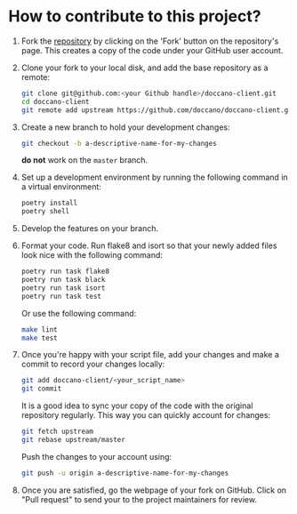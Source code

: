 # How to contribute to this project?

1. Fork the [repository](https://github.com/doccano/doccano-client) by clicking on the 'Fork' button on the repository's page. This creates a copy of the code under your GitHub user account.

2. Clone your fork to your local disk, and add the base repository as a remote:

	```bash
	git clone git@github.com:<your Github handle>/doccano-client.git
	cd doccano-client
	git remote add upstream https://github.com/doccano/doccano-client.git
	```

3. Create a new branch to hold your development changes:

	```bash
	git checkout -b a-descriptive-name-for-my-changes
	```

	**do not** work on the `master` branch.

4. Set up a development environment by running the following command in a virtual environment:

	```bash
	poetry install
	poetry shell
	```

5. Develop the features on your branch.

6. Format your code. Run flake8 and isort so that your newly added files look nice with the following command:

	```bash
	poetry run task flake8
	poetry run task black
	poetry run task isort
	poetry run task test
	```

	Or use the following command:

	```bash
	make lint
	make test
	```

7. Once you're happy with your script file, add your changes and make a commit to record your changes locally:

	```bash
	git add doccano-client/<your_script_name>
	git commit
	```

	It is a good idea to sync your copy of the code with the original
	repository regularly. This way you can quickly account for changes:

	```bash
	git fetch upstream
	git rebase upstream/master
    ```

   Push the changes to your account using:

   ```bash
   git push -u origin a-descriptive-name-for-my-changes
   ```

8. Once you are satisfied, go the webpage of your fork on GitHub. Click on "Pull request" to send your to the project maintainers for review.
